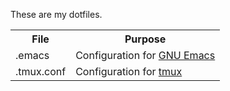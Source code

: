 These are my dotfiles.

<table>
  <tr>
    <th>File</th><th>Purpose</th>
  </tr>
  <tr>
    <td>.emacs</td><td>Configuration for <a href="http://www.gnu.org/software/emacs/">GNU Emacs</a></td>
  </tr>
  <tr>
    <td>.tmux.conf</td><td>Configuration for <a href="http://tmux.sourceforge.net/">tmux</a></td>
  </tr>
</table>
